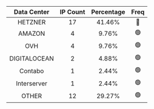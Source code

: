 | Data Center | IP Count | Percentage | Freq |
|:------------:|:--------:|:-----------:|:-----:|
| HETZNER | 17 | 41.46% | 🔴 |
| AMAZON | 4 | 9.76% | 🟢 |
| OVH | 4 | 9.76% | 🟢 |
| DIGITALOCEAN | 2 | 4.88% | 🟢 |
| Contabo | 1 | 2.44% | 🟢 |
| Interserver | 1 | 2.44% | 🟢 |
| OTHER | 12 | 29.27% | 🟢 |